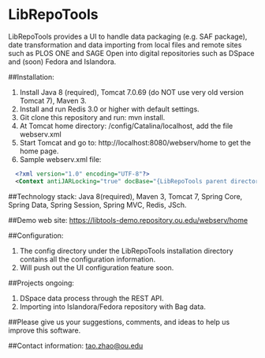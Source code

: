 # LibRepoTools
LibRepoTools provides a UI to handle data packaging (e.g. SAF package), date transformation and data importing from local files and remote sites such as PLOS ONE and SAGE Open into digital repositories such as DSpace and (soon) Fedora and Islandora. 

##Installation:

1. Install Java 8 (required), Tomcat 7.0.69 (do NOT use very old version Tomcat 7), Maven 3.
2. Install and run Redis 3.0 or higher with default settings.
3. Git clone this repository and run: mvn install.
4. At Tomcat home directory: /config/Catalina/localhost, add the file webserv.xml
5. Start Tomcat and go to: http://localhost:8080/webserv/home to get the home page.
6. Sample webserv.xml file:
```xml
  <?xml version="1.0" encoding="UTF-8"?>
  <Context antiJARLocking="true" docBase="{LibRepoTools parent directory}/LibRepoTools/webserv/target/webserv-1.0-SNAPSHOT" path="/webserv"/>
  ```


##Technology stack:
Java 8(required), Maven 3, Tomcat 7, Spring Core, Spring Data, Spring Session, Spring MVC, Redis, JSch.

##Demo web site:
https://libtools-demo.repository.ou.edu/webserv/home

##Configuration:
1. The config directory under the LibRepoTools installation directory contains all the configuration information. 
2. Will push out the UI configuration feature soon.

##Projects ongoing:
1. DSpace data process through the REST API.
2. Importing into Islandora/Fedora repository with Bag data.

##Please give us your suggestions, comments, and ideas to help us improve this software.

##Contact information: 
tao.zhao@ou.edu
